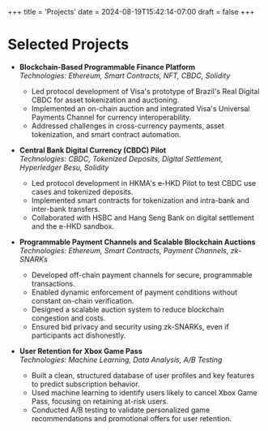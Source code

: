 +++
title = 'Projects'
date = 2024-08-19T15:42:14-07:00
draft = false
+++

# Selected Projects
 
- **Blockchain-Based Programmable Finance Platform**  
  *Technologies: Ethereum, Smart Contracts, NFT, CBDC, Solidity*  
  - Led protocol development of Visa's prototype of Brazil's Real Digital CBDC for asset tokenization and auctioning.
  - Implemented an on-chain auction and integrated Visa's Universal Payments Channel for currency interoperability.
  - Addressed challenges in cross-currency payments, asset tokenization, and smart contract automation.

- **Central Bank Digital Currency (CBDC) Pilot**  
  *Technologies: CBDC, Tokenized Deposits, Digital Settlement, Hyperledger Besu, Solidity*  
  - Led protocol development in HKMA's e-HKD Pilot to test CBDC use cases and tokenized deposits.
  - Implemented smart contracts for tokenization and intra-bank and inter-bank transfers.
  - Collaborated with HSBC and Hang Seng Bank on digital settlement and the e-HKD sandbox.

- **Programmable Payment Channels and Scalable Blockchain Auctions**  
  *Technologies: Ethereum, Smart Contracts, Payment Channels, zk-SNARKs*  
  - Developed off-chain payment channels for secure, programmable transactions.
  - Enabled dynamic enforcement of payment conditions without constant on-chain verification.
  - Designed a scalable auction system to reduce blockchain congestion and costs.
  - Ensured bid privacy and security using zk-SNARKs, even if participants act dishonestly.

- **User Retention for Xbox Game Pass**  
  *Technologies: Machine Learning, Data Analysis, A/B Testing*  
  - Built a clean, structured database of user profiles and key features to predict subscription behavior.
  - Used machine learning to identify users likely to cancel Xbox Game Pass, focusing on retaining at-risk users.
  - Conducted A/B testing to validate personalized game recommendations and promotional offers for user retention.
